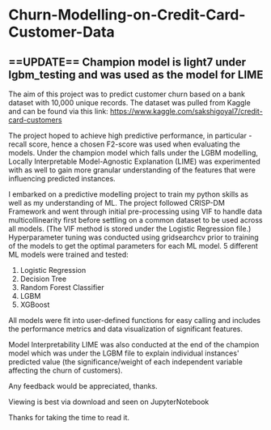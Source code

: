# Churn-Modelling-on-Credit-Card-Customer-Data

==UPDATE==
Champion model is light7 under lgbm_testing and was used as the model for LIME
--

The aim of this project was to predict customer churn based on a bank dataset with 10,000 unique records.
The dataset was pulled from Kaggle and can be found via this link: https://www.kaggle.com/sakshigoyal7/credit-card-customers

The project hoped to achieve high predictive performance, in particular - recall score, hence a chosen F2-score was used when evaluating the models.
Under the champion model which falls under the LGBM modelling, Locally Interpretable Model-Agnostic Explanation (LIME) was experimented with as well to gain
more granular understanding of the features that were influencing predicted instances.

I embarked on a predictive modelling project to train my python skills as well as my understanding of ML.
The project followed CRISP-DM Framework and went through initial pre-processing using VIF to handle data multicollinearity first before settling on a common dataset to be used across all models.
(The VIF method is stored under the Logistic Regression file.)
Hyperparameter tuning was conducted using gridsearchcv prior to training of the models to get the optimal parameters for each ML model.
5 different ML models were trained and tested:
1) Logistic Regression
2) Decision Tree
3) Random Forest Classifier
4) LGBM
5) XGBoost

All models were fit into user-defined functions for easy calling and includes the performance metrics and data visualization of significant features.

Model Interpretability
LIME was also conducted at the end of the champion model which was under the LGBM file to explain individual instances' predicted value (the significance/weight of each independent variable affecting the churn of customers).

Any feedback would be appreciated, thanks.

Viewing is best via download and seen on JupyterNotebook

Thanks for taking the time to read it.
